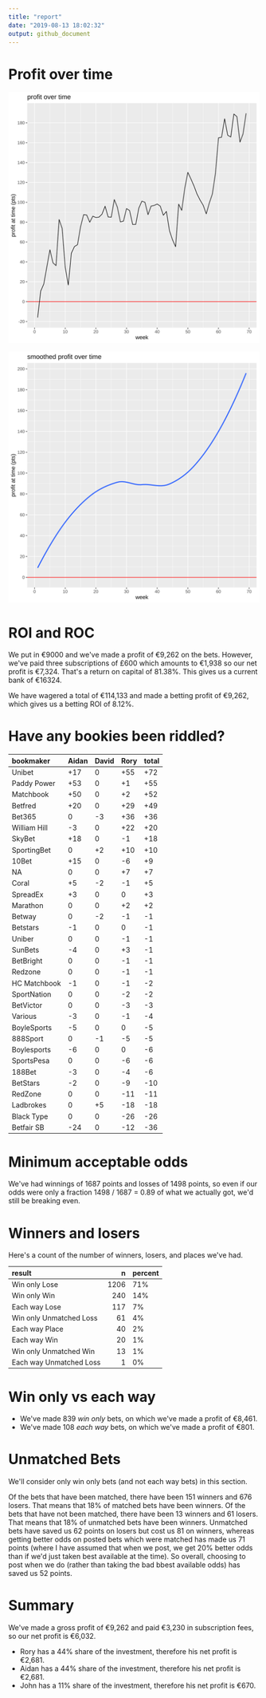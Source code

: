 ```yaml
---
title: "report"
date: "2019-08-13 18:02:32"
output: github_document
---
```




# Profit over time

![plot of chunk profit-over-time](figure/profit-over-time-1.png)

![plot of chunk profit-over-time-smooth](figure/profit-over-time-smooth-1.png)


# ROI and ROC



We put in €9000 and we've made a profit of €9,262 on the bets. However, we've paid three subscriptions of £600 which amounts to €1,938 so our net profit is €7,324. That's a return on capital of 81.38%. This gives us a current bank of €16324.

We have wagered a total of €114,133 and made a betting profit of €9,262, which gives us a betting ROI of 8.12%.


# Have any bookies been riddled?


|bookmaker    |Aidan |David |Rory |total |
|:------------|:-----|:-----|:----|:-----|
|Unibet       |+17   |0     |+55  |+72   |
|Paddy Power  |+53   |0     |+1   |+55   |
|Matchbook    |+50   |0     |+2   |+52   |
|Betfred      |+20   |0     |+29  |+49   |
|Bet365       |0     |-3    |+36  |+36   |
|William Hill |-3    |0     |+22  |+20   |
|SkyBet       |+18   |0     |-1   |+18   |
|SportingBet  |0     |+2    |+10  |+10   |
|10Bet        |+15   |0     |-6   |+9    |
|NA           |0     |0     |+7   |+7    |
|Coral        |+5    |-2    |-1   |+5    |
|SpreadEx     |+3    |0     |0    |+3    |
|Marathon     |0     |0     |+2   |+2    |
|Betway       |0     |-2    |-1   |-1    |
|Betstars     |-1    |0     |0    |-1    |
|Uniber       |0     |0     |-1   |-1    |
|SunBets      |-4    |0     |+3   |-1    |
|BetBright    |0     |0     |-1   |-1    |
|Redzone      |0     |0     |-1   |-1    |
|HC Matchbook |-1    |0     |-1   |-2    |
|SportNation  |0     |0     |-2   |-2    |
|BetVictor    |0     |0     |-3   |-3    |
|Various      |-3    |0     |-1   |-4    |
|BoyleSports  |-5    |0     |0    |-5    |
|888Sport     |0     |-1    |-5   |-5    |
|Boylesports  |-6    |0     |0    |-6    |
|SportsPesa   |0     |0     |-6   |-6    |
|188Bet       |-3    |0     |-4   |-6    |
|BetStars     |-2    |0     |-9   |-10   |
|RedZone      |0     |0     |-11  |-11   |
|Ladbrokes    |0     |+5    |-18  |-18   |
|Black Type   |0     |0     |-26  |-26   |
|Betfair SB   |-24   |0     |-12  |-36   |


# Minimum acceptable odds



We've had winnings of 1687 points and losses of 1498 points, so even if our odds were only a fraction 1498 / 1687 = 0.89 of what we actually got, we'd still be breaking even.


# Winners and losers

Here's a count of the number of winners, losers, and places we've had.


|result                  |    n|percent |
|:-----------------------|----:|:-------|
|Win only Lose           | 1206|71%     |
|Win only Win            |  240|14%     |
|Each way Lose           |  117|7%      |
|Win only Unmatched Loss |   61|4%      |
|Each way Place          |   40|2%      |
|Each way Win            |   20|1%      |
|Win only Unmatched Win  |   13|1%      |
|Each way Unmatched Loss |    1|0%      |


# Win only vs each way



* We've made 839 _win only_ bets, on which we've made a profit of €8,461. 
* We've made 108 _each way_ bets, on which we've made a profit of €801.


# Unmatched Bets



We'll consider only win only bets (and not each way bets) in this section.

Of the bets that have been matched, there have been 151 winners and 676 losers. That means that 18% of matched bets have been winners. Of the bets that have not been matched, there have been 13 winners and 61 losers. That means that 18% of unmatched bets have been winners. Unmatched bets have saved us 62 points on losers but cost us 81 on winners, whereas getting better odds on posted bets which were matched has made us 71 points (where I have assumed that when we post, we get 20% better odds than if we'd just taken best available at the time). So overall, choosing to post when we do (rather than taking the bad bbest available odds) has saved us 52 points.


# Summary



We've made a gross profit of €9,262 and paid €3,230 in subscription fees, so our net profit is €6,032.

* Rory has a 44% share of the investment, therefore his net profit is €2,681.
* Aidan has a 44% share of the investment, therefore his net profit is €2,681.
* John has a 11% share of the investment, therefore his net profit is €670.
